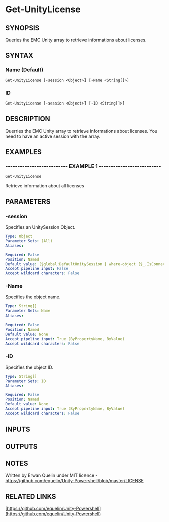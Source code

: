 # Get-UnityLicense

## SYNOPSIS
Queries the EMC Unity array to retrieve informations about licenses.

## SYNTAX

### Name (Default)
```
Get-UnityLicense [-session <Object>] [-Name <String[]>]
```

### ID
```
Get-UnityLicense [-session <Object>] [-ID <String[]>]
```

## DESCRIPTION
Querries the EMC Unity array to retrieve informations about licenses.
You need to have an active session with the array.

## EXAMPLES

### -------------------------- EXAMPLE 1 --------------------------
```
Get-UnityLicense
```

Retrieve information about all licenses

## PARAMETERS

### -session
Specifies an UnitySession Object.

```yaml
Type: Object
Parameter Sets: (All)
Aliases: 

Required: False
Position: Named
Default value: ($global:DefaultUnitySession | where-object {$_.IsConnected -eq $true})
Accept pipeline input: False
Accept wildcard characters: False
```

### -Name
Specifies the object name.

```yaml
Type: String[]
Parameter Sets: Name
Aliases: 

Required: False
Position: Named
Default value: None
Accept pipeline input: True (ByPropertyName, ByValue)
Accept wildcard characters: False
```

### -ID
Specifies the object ID.

```yaml
Type: String[]
Parameter Sets: ID
Aliases: 

Required: False
Position: Named
Default value: None
Accept pipeline input: True (ByPropertyName, ByValue)
Accept wildcard characters: False
```

## INPUTS

## OUTPUTS

## NOTES
Written by Erwan Quelin under MIT licence - https://github.com/equelin/Unity-Powershell/blob/master/LICENSE

## RELATED LINKS

[https://github.com/equelin/Unity-Powershell](https://github.com/equelin/Unity-Powershell)

